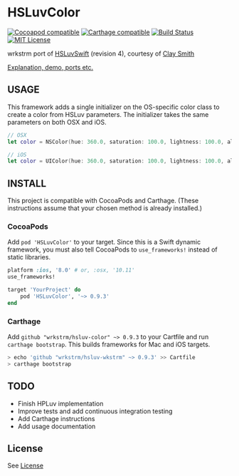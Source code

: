 # HSLuvColor

[![Cocoapod compatible](https://img.shields.io/cocoapods/v/HSLuvColor.svg)](https://cocoapods.org/pods/HSLuvColor)
[![Carthage compatible](https://img.shields.io/badge/carthage-compatible-4BC51D.svg?style=flat)](https://github.com/Carthage/Carthage)
[![Build Status](https://travis-ci.org/hsluv/hsluv-swift.svg?branch=master)](https://travis-ci.org/wrkstrm/hsluv-color)
[![MIT License](https://img.shields.io/badge/license-MIT%20License-blue.svg)](LICENSE)

wrkstrm port of [HSLuvSwift](http://www.hsluv.org) (revision 4), courtesy of [Clay Smith](https://github.com/stphnclysmth)

[Explanation, demo, ports etc.](http://www.hsluv.org)

## USAGE

This framework adds a single initializer on the OS-specific color class to create a color from HSLuv parameters. The initializer takes the same parameters on both OSX and iOS.

```swift
// OSX
let color = NSColor(hue: 360.0, saturation: 100.0, lightness: 100.0, alpha: 1.0)

// iOS
let color = UIColor(hue: 360.0, saturation: 100.0, lightness: 100.0, alpha: 1.0)
```


## INSTALL

This project is compatible with CocoaPods and Carthage. (These instructions assume that your chosen method is already installed.)

### CocoaPods

Add `pod 'HSLuvColor'` to your target. Since this is a Swift dynamic framework, you must also tell CocoaPods to `use_frameworks!` instead of static libraries.

```ruby
platform :ios, '8.0' # or, :osx, '10.11'
use_frameworks!

target 'YourProject' do
    pod 'HSLuvColor', '~> 0.9.3'
end
```

### Carthage

Add `github "wrkstrm/hsluv-color" ~> 0.9.3` to your Cartfile and run `carthage bootstrap`. This builds frameworks for Mac and iOS targets. 

```sh
> echo 'github "wrkstrm/hsluv-wkstrm" ~> 0.9.3' >> Cartfile
> carthage bootstrap
```

## TODO

* Finish HPLuv implementation
* Improve tests and add continuous integration testing
* Add Carthage instructions
* Add usage documentation

## License

See [License](LICENSE)
